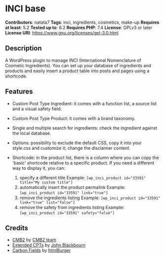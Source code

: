# INCI base #
**Contributors**: natata7
**Tags**: inci, ingredients, cosmetics, make-up
**Requires at least**: 5.2
**Tested up to**: 6.2
**Requires PHP**: 7.4
**License**: GPLv3 or later
**License URI**: https://www.gnu.org/licenses/gpl-3.0.html

## Description ##

A WordPress plugin to manage INCI (International Nomenclature of Cosmetic Ingredients). You can set up your database of ingredients and products and easily insert a product table into posts and pages using a shortcode.

## Features ##

* Custom Post Type Ingredient: it comes with a function list, a source list and a visual safety field.
* Custom Post Type Product: it comes with a brand taxonomy.
* Single and multiple search for ingredients: check the ingredient against the local database.
* Options: possibility to exclude the default CSS, copy it into your style.css and customize it; change the disclaimer content.
* Shortcode: in the product list, there is a column where you can copy the 'basic' shortcode relative to a specific product.
If you need a different way to display it, you can:

    1. specify a different title
    Example: `[wp_inci_product id="33591" title="My custom title"]`
    2. automatically insert the product permalink
    Example: `[wp_inci_product id="33591" link="true"]`
    3. remove the ingredients listing
    Example: `[wp_inci_product id="33591" link="true" list="false"]`
    4. remove the safety from ingredients listing
    Example: `[wp_inci_product id="33591" safety="false"]`

## Credits ##
* [CMB2](https://en-gb.wordpress.org/plugins/cmb2/) by [CMB2 team](https://cmb2.io/)
* [Extended CPTs](https://github.com/johnbillion/extended-cpts) by [John Blackbourn](https://johnblackbourn.com/)
* [Carbon Fields](https://github.com/htmlburger/carbon-fields) by [htmlBurger](https://htmlburger.com/)
